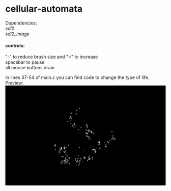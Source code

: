 # cellular-automata

Dependencies:  
*sdl2*  
*sdl2_image*  

#### controls:
"-" to reduce brush size and "=" to increase  
spacebar to pause  
all mouse buttons draw  

In lines 37-54 of main.c you can find code to change the type of life.  
Preview:  
![Preview](https://github.com/BigAaron1243/cellular-automata/blob/main/images/gameoflife.png)

